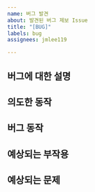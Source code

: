 ```yaml
---
name: 버그 발견
about: 발견된 버그 제보 Issue
title: "[BUG]"
labels: bug
assignees: jmlee119

---
```


<!-- Assigness는 본인과, 버그가 발생된 기능 담당자를 추가합니다-->

## 버그에 대한 설명

## 의도한 동작

## 버그 동작

## 예상되는 부작용

## 예상되는 문제
